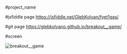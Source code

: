 #project_name

#jsfiddle page https://jsfiddle.net/GlebKolyan/fyet1gas/ 

#git page https://glebkolyano.github.io/breakout__game/

#screen

![breakout__game](https://user-images.githubusercontent.com/88821881/135116658-49bbfe0e-3a47-4983-918d-2c3cb0b7640c.png)
